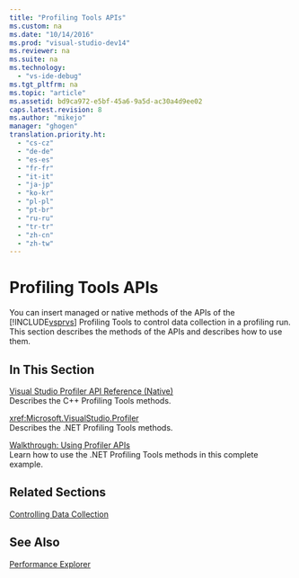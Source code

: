 ```yaml
---
title: "Profiling Tools APIs"
ms.custom: na
ms.date: "10/14/2016"
ms.prod: "visual-studio-dev14"
ms.reviewer: na
ms.suite: na
ms.technology: 
  - "vs-ide-debug"
ms.tgt_pltfrm: na
ms.topic: "article"
ms.assetid: bd9ca972-e5bf-45a6-9a5d-ac30a4d9ee02
caps.latest.revision: 8
ms.author: "mikejo"
manager: "ghogen"
translation.priority.ht: 
  - "cs-cz"
  - "de-de"
  - "es-es"
  - "fr-fr"
  - "it-it"
  - "ja-jp"
  - "ko-kr"
  - "pl-pl"
  - "pt-br"
  - "ru-ru"
  - "tr-tr"
  - "zh-cn"
  - "zh-tw"
---
```

# Profiling Tools APIs
You can insert managed or native methods of the APIs of the [!INCLUDE[vsprvs](../codequality/includes/vsprvs_md.md)] Profiling Tools to control data collection in a profiling run. This section describes the methods of the APIs and describes how to use them.  
  
## In This Section  
 [Visual Studio Profiler API Reference (Native)](../profiling/visual-studio-profiler-api-reference--native-.md)  
 Describes the C++ Profiling Tools methods.  
  
 <xref:Microsoft.VisualStudio.Profiler>  
 Describes the .NET Profiling Tools methods.  
  
 [Walkthrough: Using Profiler APIs](../profiling/walkthrough--using-profiler-apis.md)  
 Learn how to use the .NET Profiling Tools methods in this complete example.  
  
## Related Sections  
 [Controlling Data Collection](../profiling/controlling-data-collection.md)  
  
## See Also  
 [Performance Explorer](../profiling/performance-explorer.md)